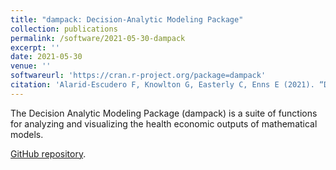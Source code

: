 ```yaml
---
title: "dampack: Decision-Analytic Modeling Package"
collection: publications
permalink: /software/2021-05-30-dampack
excerpt: ''
date: 2021-05-30
venue: ''
softwareurl: 'https://cran.r-project.org/package=dampack'
citation: 'Alarid-Escudero F, Knowlton G, Easterly C, Enns E (2021). “Decision Analytic Modeling Package (dampack).” R package version 1.0.0, https://github.com/DARTH-git/dampack.'
---
```


The Decision Analytic Modeling Package (dampack) is a suite of functions for analyzing and visualizing the health economic outputs of mathematical models.

[GitHub repository](https://cran.r-project.org/package=dampack).